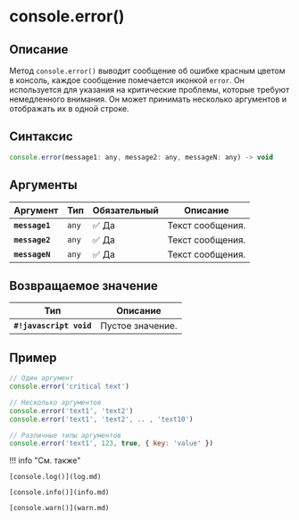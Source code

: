 # console.error()

## Описание
Метод `console.error()` выводит сообщение об ошибке красным цветом в консоль, каждое сообщение помечается иконкой `error`. Он используется для указания на критические проблемы, которые требуют немедленного внимания. Он может принимать несколько аргументов и отображать их в одной строке.

## Синтаксис
```javascript
console.error(message1: any, message2: any, messageN: any) -> void
``` 

## Аргументы
| Аргумент | Тип      | Обязательный | Описание                                                                 |
|----------|----------|--------------|--------------------------------------------------------------------------|
| **`message1`**   | `any` | :white_check_mark: Да         | Текст сообщения. |
| **`message2`**   | `any` | :white_check_mark: Да         | Текст сообщения. |
| **`messageN`**   | `any` | :white_check_mark: Да         | Текст сообщения. |

## Возвращаемое значение
| Тип      | Описание                                                                 |
|----------|--------------------------------------------------------------------------|
| **`#!javascript void`**   | Пустое значение. |

## Пример
``` javascript linenums="1"
// Один аргумент
console.error('critical text')

// Несколько аргументов
console.error('text1', 'text2')
console.error('text1', 'text2', .. , 'text10')

// Различные типы аргументов
console.error('text1', 123, true, { key: 'value' })
``` 

!!! info "См. также"

	[console.log()](log.md)

    [console.info()](info.md)
    
	[console.warn()](warn.md)
